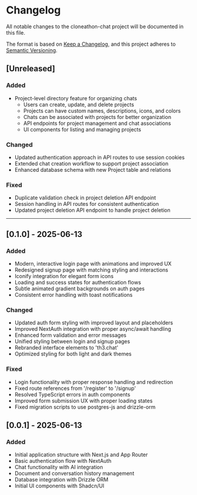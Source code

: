 # Changelog

All notable changes to the cloneathon-chat project will be documented in this file.

The format is based on [Keep a Changelog](https://keepachangelog.com/en/1.1.0/),
and this project adheres to [Semantic Versioning](https://semver.org/spec/v2.0.0.html).

## [Unreleased]

### Added

- Project-level directory feature for organizing chats
  - Users can create, update, and delete projects
  - Projects can have custom names, descriptions, icons, and colors
  - Chats can be associated with projects for better organization
  - API endpoints for project management and chat associations
  - UI components for listing and managing projects

### Changed

- Updated authentication approach in API routes to use session cookies
- Extended chat creation workflow to support project association
- Enhanced database schema with new Project table and relations

### Fixed

- Duplicate validation check in project deletion API endpoint
- Session handling in API routes for consistent authentication
- Updated project deletion API endpoint to handle project deletion

---

## [0.1.0] - 2025-06-13

### Added

- Modern, interactive login page with animations and improved UX
- Redesigned signup page with matching styling and interactions
- Iconify integration for elegant form icons
- Loading and success states for authentication flows
- Subtle animated gradient backgrounds on auth pages
- Consistent error handling with toast notifications

### Changed

- Updated auth form styling with improved layout and placeholders
- Improved NextAuth integration with proper async/await handling
- Enhanced form validation and error messages
- Unified styling between login and signup pages
- Rebranded interface elements to 'th3.chat'
- Optimized styling for both light and dark themes

### Fixed

- Login functionality with proper response handling and redirection
- Fixed route references from '/register' to '/signup'
- Resolved TypeScript errors in auth components
- Improved form submission UX with proper loading states
- Fixed migration scripts to use postgres-js and drizzle-orm

## [0.0.1] - 2025-06-13

### Added

- Initial application structure with Next.js and App Router
- Basic authentication flow with NextAuth
- Chat functionality with AI integration
- Document and conversation history management
- Database integration with Drizzle ORM
- Initial UI components with Shadcn/UI
